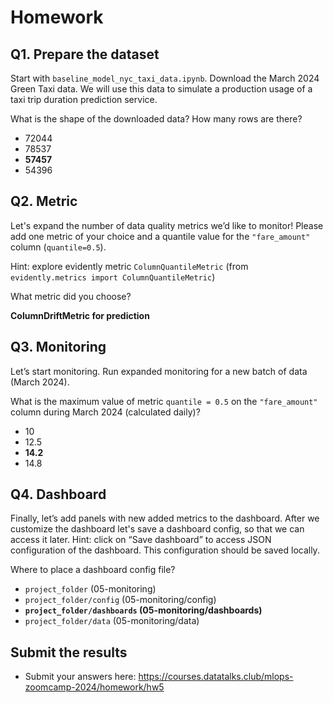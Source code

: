 # Homework

## Q1. Prepare the dataset

Start with `baseline_model_nyc_taxi_data.ipynb`. Download the March 2024 Green Taxi data. We will use this data to simulate a production usage of a taxi trip duration prediction service.

What is the shape of the downloaded data? How many rows are there?

* 72044
* 78537 
* **57457**
* 54396


## Q2. Metric

Let's expand the number of data quality metrics we’d like to monitor! Please add one metric of your choice and a quantile value for the `"fare_amount"` column (`quantile=0.5`).

Hint: explore evidently metric `ColumnQuantileMetric` (from `evidently.metrics import ColumnQuantileMetric`) 

What metric did you choose?

**ColumnDriftMetric for prediction**


## Q3. Monitoring

Let’s start monitoring. Run expanded monitoring for a new batch of data (March 2024). 

What is the maximum value of metric `quantile = 0.5` on the `"fare_amount"` column during March 2024 (calculated daily)?

* 10
* 12.5
* **14.2**
* 14.8


## Q4. Dashboard


Finally, let’s add panels with new added metrics to the dashboard. After we customize the  dashboard let's save a dashboard config, so that we can access it later. Hint: click on “Save dashboard” to access JSON configuration of the dashboard. This configuration should be saved locally.

Where to place a dashboard config file?

* `project_folder` (05-monitoring)
* `project_folder/config`  (05-monitoring/config)
* **`project_folder/dashboards`  (05-monitoring/dashboards)**
* `project_folder/data`  (05-monitoring/data)


## Submit the results

* Submit your answers here: https://courses.datatalks.club/mlops-zoomcamp-2024/homework/hw5